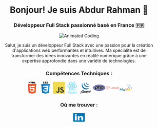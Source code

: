 <h1 align="center">Bonjour! Je suis Abdur Rahman 👋</h1>
<h3 align="center">Développeur Full Stack passionné basé en France 🇫🇷</h3>

<p align="center">
  <img src="https://media.giphy.com/media/qgQUggAC3Pfv687qPC/giphy.gif" alt="Animated Coding" width="400"/>
</p>

<p align="center">
  Salut, je suis un développeur Full Stack avec une passion pour la création d'applications web performantes et intuitives. Ma spécialité est de transformer des idées innovantes en réalité numérique grâce à une expertise approfondie dans une variété de technologies.
</p>

<h3 align="center">Compétences Techniques :</h3>

<p align="center">
  <img src="https://raw.githubusercontent.com/devicons/devicon/master/icons/html5/html5-original-wordmark.svg" alt="HTML5" width="40" height="40" class="icon"/>
  <img src="https://raw.githubusercontent.com/devicons/devicon/master/icons/css3/css3-original-wordmark.svg" alt="CSS3" width="40" height="40" class="icon"/>
  <img src="https://raw.githubusercontent.com/devicons/devicon/master/icons/javascript/javascript-original.svg" alt="JavaScript" width="40" height="40" class="icon"/>
  <img src="https://raw.githubusercontent.com/devicons/devicon/master/icons/react/react-original-wordmark.svg" alt="React.js" width="40" height="40" class="icon"/>
  <img src="https://raw.githubusercontent.com/devicons/devicon/master/icons/jquery/jquery-original-wordmark.svg" alt="jQuery" width="40" height="40" class="icon"/>
  
  <img src="https://raw.githubusercontent.com/devicons/devicon/master/icons/php/php-original.svg" alt="PHP" width="40" height="40" class="icon"/>
  <img src="https://raw.githubusercontent.com/devicons/devicon/master/icons/laravel/laravel-original-wordmark.svg" alt="Laravel" width="40" height="40" class="icon"/>
  <img src="https://raw.githubusercontent.com/devicons/devicon/master/icons/mysql/mysql-original-wordmark.svg" alt="MySQL" width="40" height="40" class="icon"/>
</p>

<h3 align="center">Où me trouver :</h3>

<p align="center">
  <a href="https://www.linkedin.com/in/abdurrahmanCoder" target="_blank">
    <img src="https://raw.githubusercontent.com/devicons/devicon/master/icons/linkedin/linkedin-original.svg" alt="LinkedIn" height="30" width="40" />
  </a>
 
</p>

 
